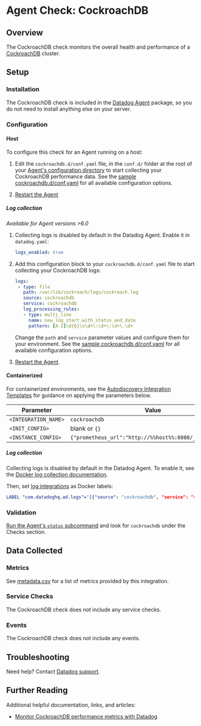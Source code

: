 # Agent Check: CockroachDB

## Overview

The CockroachDB check monitors the overall health and performance of a [CockroachDB][1] cluster.

## Setup

### Installation

The CockroachDB check is included in the [Datadog Agent][2] package, so you do not
need to install anything else on your server.

### Configuration

<!-- xxx tabs xxx -->
<!-- xxx tab "Host" xxx -->

#### Host

To configure this check for an Agent running on a host:

1. Edit the `cockroachdb.d/conf.yaml` file, in the `conf.d/` folder at the root of your [Agent's configuration directory][3] to start collecting your CockroachDB performance data. See the [sample cockroachdb.d/conf.yaml][4] for all available configuration options.

2. [Restart the Agent][5]
##### Log collection

<!-- partial
{{< site-region region="us3" >}}
**Log collection is not supported for the Datadog {{< region-param key="dd_site_name" >}} site**.
{{< /site-region >}}
partial -->

_Available for Agent versions >6.0_

1. Collecting logs is disabled by default in the Datadog Agent. Enable it in `datadog.yaml`:

   ```yaml
   logs_enabled: true
   ```

2. Add this configuration block to your `cockroachdb.d/conf.yaml` file to start collecting your CockroachDB logs:

   ```yaml
   logs:
    - type: file
      path: /var/lib/cockroach/logs/cockroach.log
      source: cockroachdb
      service: cockroachdb
      log_processing_rules:
      - type: multi_line
        name: new_log_start_with_status_and_date
        pattern: [A-Z]\d{6}\s\d+\:\d+\:\d+\.\d+
   ```

    Change the `path` and `service` parameter values and configure them for your environment. See the [sample cockroachdb.d/conf.yaml][4] for all available configuration options.

3. [Restart the Agent][5].

<!-- xxz tab xxx -->
<!-- xxx tab "Containerized" xxx -->

#### Containerized

For containerized environments, see the [Autodiscovery Integration Templates][6] for guidance on applying the parameters below.

| Parameter            | Value                                                    |
| -------------------- | -------------------------------------------------------- |
| `<INTEGRATION_NAME>` | `cockroachdb`                                            |
| `<INIT_CONFIG>`      | blank or `{}`                                            |
| `<INSTANCE_CONFIG>`  | `{"prometheus_url":"http://%%host%%:8080/_status/vars"}` |

##### Log collection

<!-- partial
{{< site-region region="us3" >}}
**Log collection is not supported for the Datadog {{< region-param key="dd_site_name" >}} site**.
{{< /site-region >}}
partial -->

Collecting logs is disabled by default in the Datadog Agent. To enable it, see the [Docker log collection documentation][7].

Then, set [log integrations][7] as Docker labels:

```yaml
LABEL "com.datadoghq.ad.logs"='[{"source": "cockroachdb", "service": "<SERVICE_NAME>"}]'
```

<!-- xxz tab xxx -->
<!-- xxz tabs xxx -->

### Validation

[Run the Agent's `status` subcommand][8] and look for `cockroachdb` under the Checks section.

## Data Collected

### Metrics

See [metadata.csv][9] for a list of metrics provided by this integration.

### Service Checks

The CockroachDB check does not include any service checks.

### Events

The CockroachDB check does not include any events.

## Troubleshooting

Need help? Contact [Datadog support][10].

## Further Reading

Additional helpful documentation, links, and articles:

- [Monitor CockroachDB performance metrics with Datadog][11]

[1]: https://www.cockroachlabs.com/product/cockroachdb
[2]: https://app.datadoghq.com/account/settings#agent
[3]: https://docs.datadoghq.com/agent/guide/agent-configuration-files/
[4]: https://github.com/DataDog/integrations-core/blob/master/cockroachdb/datadog_checks/cockroachdb/data/conf.yaml.example
[5]: https://docs.datadoghq.com/agent/guide/agent-commands/#start-stop-and-restart-the-agent
[6]: https://docs.datadoghq.com/agent/kubernetes/integrations/
[7]: https://docs.datadoghq.com/agent/docker/log/?tab=containerinstallation#log-integrations
[8]: https://docs.datadoghq.com/agent/guide/agent-commands/#agent-status-and-information
[9]: https://github.com/DataDog/integrations-core/blob/master/cockroachdb/metadata.csv
[10]: https://docs.datadoghq.com/help/
[11]: https://www.datadoghq.com/blog/monitor-cockroachdb-performance-metrics-with-datadog
